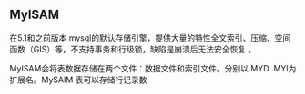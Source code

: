 ## MyISAM

在5.1和之前版本 mysql的默认存储引擎，提供大量的特性全文索引、压缩、空间函数（GIS）等，不支持事务和行级锁，缺陷是崩溃后无法安全恢复 。

MyISAM会将表数据存储在两个文件：数据文件和索引文件。分别以.MYD .MYI为扩展名。MySAIM 表可以存储行记录数



